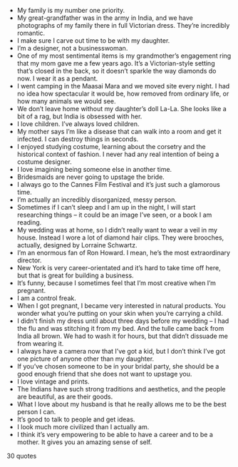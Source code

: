  - My family is my number one priority.
 - My great-grandfather was in the army in India, and we have photographs of my family there in full Victorian dress. They’re incredibly romantic.
 - I make sure I carve out time to be with my daughter.
 - I’m a designer, not a businesswoman.
 - One of my most sentimental items is my grandmother’s engagement ring that my mom gave me a few years ago. It’s a Victorian-style setting that’s closed in the back, so it doesn’t sparkle the way diamonds do now. I wear it as a pendant.
 - I went camping in the Maasai Mara and we moved site every night. I had no idea how spectacular it would be, how removed from ordinary life, or how many animals we would see.
 - We don’t leave home without my daughter’s doll La-La. She looks like a bit of a rag, but India is obsessed with her.
 - I love children. I’ve always loved children.
 - My mother says I’m like a disease that can walk into a room and get it infected. I can destroy things in seconds.
 - I enjoyed studying costume, learning about the corsetry and the historical context of fashion. I never had any real intention of being a costume designer.
 - I love imagining being someone else in another time.
 - Bridesmaids are never going to upstage the bride.
 - I always go to the Cannes Film Festival and it’s just such a glamorous time.
 - I’m actually an incredibly disorganized, messy person.
 - Sometimes if I can’t sleep and I am up in the night, I will start researching things – it could be an image I’ve seen, or a book I am reading.
 - My wedding was at home, so I didn’t really want to wear a veil in my house. Instead I wore a lot of diamond hair clips. They were brooches, actually, designed by Lorraine Schwartz.
 - I’m an enormous fan of Ron Howard. I mean, he’s the most extraordinary director.
 - New York is very career-orientated and it’s hard to take time off here, but that is great for building a business.
 - It’s funny, because I sometimes feel that I’m most creative when I’m pregnant.
 - I am a control freak.
 - When I got pregnant, I became very interested in natural products. You wonder what you’re putting on your skin when you’re carrying a child.
 - I didn’t finish my dress until about three days before my wedding – I had the flu and was stitching it from my bed. And the tulle came back from India all brown. We had to wash it for hours, but that didn’t dissuade me from wearing it.
 - I always have a camera now that I’ve got a kid, but I don’t think I’ve got one picture of anyone other than my daughter.
 - If you’ve chosen someone to be in your bridal party, she should be a good enough friend that she does not want to upstage you.
 - I love vintage and prints.
 - The Indians have such strong traditions and aesthetics, and the people are beautiful, as are their goods.
 - What I love about my husband is that he really allows me to be the best person I can.
 - It’s good to talk to people and get ideas.
 - I look much more civilized than I actually am.
 - I think it’s very empowering to be able to have a career and to be a mother. It gives you an amazing sense of self.

30 quotes